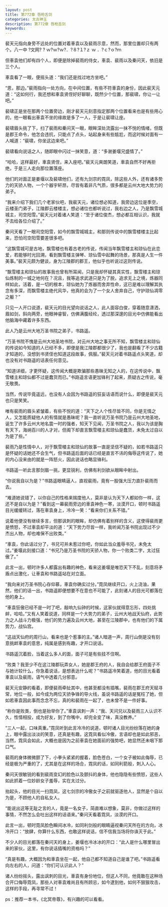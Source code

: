 ```yaml
---
layout: post
title: 第772章 唇枪舌剑
categories: 太古神王
description: 第772章 唇枪舌剑
keywords:
---
```


裴天元指向身旁不远处的位置对着車袁以及裴雨示意，然而，那里位置却只有两个。八一中 ?文网? ?  ｗ?ｗ?ｗ?．?８?１?ｚ ｗ ．?ｃ?ｏ?ｍ

但車袁他们却有四个人，即便是除掉裴雨的侍女，車袁、裴雨以及秦问天，依旧是三个人。

車袁看了一眼，便摇头道：“我们还是找过地方坐吧。”

“恩，那边。”裴雨指向一处方向，在中间位置，有些不符車袁的身份，因此裴天元道：“这如何行，我还想和車袁贤侄好好聊聊，既然少个位置，那裴啸，你让一让吧。”

裴啸正是坐在那两个位置旁边，刚才裴天元刻意指定那两个位置看来也是有些用心的，他一眼看出車袁不坐的缘故是多了一人，于是让裴啸让座。

裴啸眉头挑了下，扫了裴雨和秦问天一眼，眼眸深处流露出一抹不悦的情绪，但既是郡王命令，他怎会违抗，只能点了点头，站起身来有些尴尬，而这时候对面有一人喊道：“裴啸，你坐这边来吧。”

裴啸看向说话之人，随即眼中闪过一抹笑意，道：“多谢姜堰兄盛情了。”

“哈哈，这样最好，車袁贤侄，来入座吧。”裴天元爽朗笑道，車袁自然不好再拒绝，于是三人走向那位置落座。

他们的对面正是姜堰以及裴啸他们，还有九剑宗的霓凤，除这些人外，还有诸多势力的天骄人物，一个个器宇轩昂，尽皆有着非凡气质，很多都是云州大地大势力的弟子。

“我来介绍下我们几个老家伙吧，我裴天元，诸位想必知道，我旁边这位是季空，云楼圣门弟子，江陵郡云楼楼主，想必诸位也都听说过，我右边之人，乃是飘雪城城主，司空阳雪。”裴天元对着诸人笑道：“至于诸位俊杰，想必都互相认识，我就不去给各位介绍了。”

秦问天看了一眼司空阳雪，如今的飘雪城城主，和那则传说中的飘雪楼楼主比起来，恐怕司空阳雪要差很多吧。

“这飘雪城可是古地，飘雪楼也有着古老的传说，传闻当年飘雪楼主和琼仙在此恋爱，若能够时光回溯，看到飘雪楼主弹琴、琼仙雪中起舞的场景，那真是人生一件美事。”裴天元颇为健谈，身为江陵郡的郡王，他似乎也听说过这则传说。

“飘雪楼主和琼仙的故事我也曾有所耳闻，只是我却怀疑其真实性，飘雪楼主和琼仙炼制的一城之地何在？况且，我等追求武道只是为了脱，追求无上之境，炼器同样如此，活着，是一切的根本，琼仙她为了炼器而舍弃性命，这已是难以理解其执念有多深，而飘雪楼主绝代风华，他真的会为了一个女人舍弃自己，守护琼仙凋零之躯？”

只见一人开口说道，裴天元的目光望向说话之人，此人面容白俊，穿着随意潇洒，眉如剑，斜向两旁，他眼神睿智，仿佛满腹经纶，透过那深邃的目光中仿佛能看出他脑海中藏着许多东西。

此人乃是云州大地万圣书院之弟子，书路遥。

“万圣书院不愧是云州大地圣地书院，对云州大地之事无所不知，飘雪楼主和琼仙的传说如今知道的人已经不多，即便是我江陵郡都很少了，我也是翻看了不少古籍才知道的，没想到书贤侄也知道这段故事，佩服。”裴天元对着书路遥点头笑道，却也没有对书路遥的话表任何意见。

“知道详细，才更怀疑，这传闻大概是欺骗那些愚昧无知之人的，在这传说中，飘雪楼主和琼仙都不过是蠢货而已。”书路遥言语更加锋利了起来，质疑古之传说，毫无敬畏。

当然，传说毕竟遥远，也没有人会因为书路遥的狂妄话语而说什么，即便是裴天元也只是笑笑。

唯有裴雨的眉头紧皱着，有些不悦的道：“天下之人个性尽皆不同，你是无情之人，又怎能质疑他人的有情就是愚昧呢？我一直听说万圣书院乃是云州大地圣地，诞生了许多云州大地名震一时的强者，知天下见闻，万圣书院之人，我以为该是胸有天下，海纳百川的人才对，但阁下却直言飘雪楼主和琼仙是蠢货，未免太过自以为是了些。”

裴雨乃是性情中人，对于飘雪楼主和琼仙的故事一直是坚信不疑的，如若书路遥只是怀疑的话她还不会生气，但书路遥后面的话已经是直言不讳的侮辱这传说了，她的内心没来由的就是一阵怒火，因此说话也略显锋利。

书路遥一听此言那剑眉一挑，更显锐利，仿佛有利剑欲从眼眸中射出。

“你说我自以为是？”书路遥眼睛逼人，直视裴雨，竟有一股强大压力直扑裴雨而去。

“难道她说错了，以你自己的性格来揣度他人，莫非是认为天下人都如你一样，这还不是自以为是？”看到这一幕裴雨旁边的車袁神色一寒，淡漠开口，顿时书路遥目光缓缓转过，落在車袁身上，冷冷一笑：“看来你们关系不错。”

说着他便没有继续多言，但那讽刺的眼眸，却仿佛有着别样的含义，这使得裴雨更是愤怒，不过車袁却平淡的道：“天下势力尽皆一样，我听闻万圣书院出现过不少杰出人物，却也难保不出败类。”

“車袁，你此话过分了，书兄可并未惹过你吧，你如此当众羞辱书兄，未免太过。”姜堰此刻接口道：“书兄乃是万圣书院的天骄人物，你一个败类二字，太过狂傲了。”

此言一出，顿时许多人都露出有趣的神色，看来这姜堰是唯恐天下不乱，刻意将矛盾点出激化，让車袁和书路遥站在对立面。

“我向来对万圣书院心存仰慕，車袁你确实过分。”霓凤继续开口，火上浇油，果然，他们的话一出，书路遥即便想要不在意也不可能了，此刻诸人的目光可都落在他的身上。

“車袁狂傲已经不是一时了吧，敲响九仙钟的时候，这家伙就得意忘形，四处挑衅，哈哈。”又有人笑着说道，同样是一个大势力的弟子，云州大地战天仙府，此势力之人战斗力极强，他们的势力遍及云州大地，甚至在江陵郡中，也有他们的下属势力，战仙宫。

“这战天仙府的周行山，看来也是个惹事的主。”诸人暗道一声，周行山倒是没有刻意挑衅車袁的意思，纯属是感到有趣，才开口说话。

书路遥沉着脸，当着这么多人的面，面子可是有些挂不住啊。

“败类？我至少不在这江陵郡玩弄女人，她是郡王府的人，我自会给郡王府面子不与她计较什么，你急着说话，是想表达什么呢？”书路遥冷笑着道，他的目光看着車袁以及裴雨，语气中透着几分邪意。

裴天元安静的看着，即便裴雨牵扯其中，他甚至都没有插嘴，裴雨在郡王府天赋寻常，地位一般，如今成为两位天骄争锋的导火线，虽说书路遥的话是冤枉了她，但如若車袁因此事而念念不忘，真的和裴雨在一起了，也未曾不是一件好事。

“称你是败类，倒也是抬举你了。”車袁讽刺一声：“我、天问兄以及裴雨三人认识不久，性情相投，成为好友，到了你嘴中，却完全变了味，真没教养。”

“三人一起，口味真重。”霓凤听到此言冷冷的说道，顿时诸人目光纷纷落在她的身上，眼中露出淡淡的笑意，还真是有趣，这霓凤看似冷傲，言语却也是如此邪恶，当然，霓凤会如此，大概也是因为之前車袁在她面前的强势吧，她显然还未咽下那口气。

裴雨的身体微微颤了下，小拳头紧紧的握着，脸色苍白，一个女子被如此侮辱，已经是极为严重的了，尤其是在这样的场合，霓凤的话，如同利箭般，刺入人心。

秦问天很敏锐的看到裴雨变幻的脸色以及颤抖的身体，他也隐隐有些愤怒，这些人如此抓着一位妙龄女子羞辱，实在太过分。

抬起头，他的目光一扫霓凤，这七剑宗的冷傲女子之前就驱逐他人，显然是个自以为是，不顾他人的自私女人。

“能说出这等无耻之言的人，竟是一名女子，简直难以想象，莫非，你做过这样的事情，不然怎么会吐出这样的话语来。”秦问天看着霓凤，淡漠的开口。

此言一出，顿时霓凤脸色瞬间冰冷，如同利剑般的眼睛逼视秦问天所在的方向，冰冷开口：“放肆，你算什么东西，也敢这样说话，信不信我当场将你诛灭于此。”

不少人的目光都落在秦问天的身上，姜堰也冷冰冰的开口：“此人是什么哪里冒出来的家伙，这里，有你说话插嘴的资格吗？”

“真是有趣，大概因为和車袁坐在一起，他自己都不知道自己是谁了吧。”书路遥看向左右的人，问道：“你们可认识此人？”

诸人纷纷摇头，露出讽刺的目光，車袁有身份地位，但这人不同，他竟敢在这种场合开口侮辱霓凤，那些人对車袁难尚且有所顾忌，如今逮到他，如何不狠狠攻击，这样的手段，再寻常不过！

ps：推荐一本书，《北冥帝尊》，有兴趣的可以看看。
